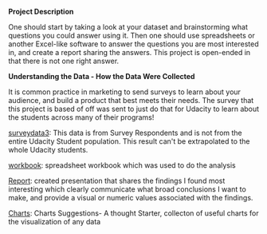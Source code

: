 **Project Description**

One should start by taking a look at your dataset and brainstorming what questions you could answer using it. Then one should use spreadsheets 
or another Excel-like software to answer the questions you are most interested in, and create a report sharing the answers. 
This project is open-ended in that there is not one right answer.


**Understanding the Data - How the Data Were Collected**

It is common practice in marketing to send surveys to learn about your audience, and build a product that best meets their needs. 
The survey that this project is based of off was sent to just do that for Udacity to learn about the students across many of their 
programs!

[surveydata3](https://github.com/charmichokshi/Udacity-Data-Foundations-Nanodegree/blob/master/Project%202/surveydata3.csv): This data is from Survey Respondents and is not from the entire Udacity Student population. This
result can't be extrapolated to the whole Udacity students.

[workbook](https://github.com/charmichokshi/Udacity-Data-Foundations-Nanodegree/blob/master/Project%202/workbook.xlsx): spreadsheet workbook which was used to do the analysis

[Report](https://github.com/charmichokshi/Udacity-Data-Foundations-Nanodegree/blob/master/Project%202/Report.pdf): created presentation that shares the findings I found most interesting which clearly communicate what broad conclusions I want to make, and provide a visual or numeric values associated with the findings.

[Charts](https://github.com/charmichokshi/Udacity-Data-Foundations-Nanodegree/blob/master/Project%202/Charts.PNG): Charts Suggestions- A thought Starter, collecton of useful charts for the visualization of any data
